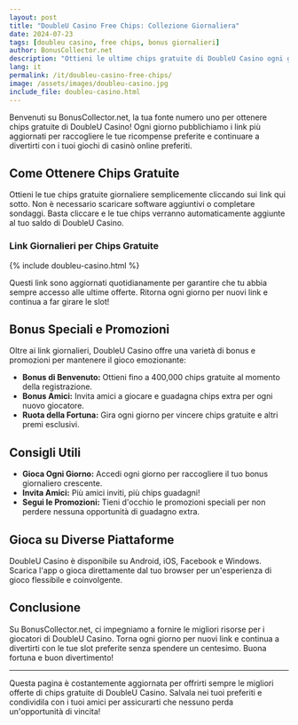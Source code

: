 ```yaml
---
layout: post
title: "DoubleU Casino Free Chips: Collezione Giornaliera"
date: 2024-07-23
tags: [doubleu casino, free chips, bonus giornalieri]
author: BonusCollector.net
description: "Ottieni le ultime chips gratuite di DoubleU Casino ogni giorno su BonusCollector.net!"
lang: it
permalink: /it/doubleu-casino-free-chips/
image: /assets/images/doubleu-casino.jpg
include_file: doubleu-casino.html
---
```


Benvenuti su BonusCollector.net, la tua fonte numero uno per ottenere chips gratuite di DoubleU Casino! Ogni giorno pubblichiamo i link più aggiornati per raccogliere le tue ricompense preferite e continuare a divertirti con i tuoi giochi di casinò online preferiti.

## Come Ottenere Chips Gratuite

Ottieni le tue chips gratuite giornaliere semplicemente cliccando sui link qui sotto. Non è necessario scaricare software aggiuntivi o completare sondaggi. Basta cliccare e le tue chips verranno automaticamente aggiunte al tuo saldo di DoubleU Casino.

### Link Giornalieri per Chips Gratuite

{% include doubleu-casino.html %}

Questi link sono aggiornati quotidianamente per garantire che tu abbia sempre accesso alle ultime offerte. Ritorna ogni giorno per nuovi link e continua a far girare le slot!

## Bonus Speciali e Promozioni

Oltre ai link giornalieri, DoubleU Casino offre una varietà di bonus e promozioni per mantenere il gioco emozionante:

- **Bonus di Benvenuto:** Ottieni fino a 400,000 chips gratuite al momento della registrazione.
- **Bonus Amici:** Invita amici a giocare e guadagna chips extra per ogni nuovo giocatore.
- **Ruota della Fortuna:** Gira ogni giorno per vincere chips gratuite e altri premi esclusivi.

## Consigli Utili

- **Gioca Ogni Giorno:** Accedi ogni giorno per raccogliere il tuo bonus giornaliero crescente.
- **Invita Amici:** Più amici inviti, più chips guadagni!
- **Segui le Promozioni:** Tieni d'occhio le promozioni speciali per non perdere nessuna opportunità di guadagno extra.

## Gioca su Diverse Piattaforme

DoubleU Casino è disponibile su Android, iOS, Facebook e Windows. Scarica l'app o gioca direttamente dal tuo browser per un'esperienza di gioco flessibile e coinvolgente.

## Conclusione

Su BonusCollector.net, ci impegniamo a fornire le migliori risorse per i giocatori di DoubleU Casino. Torna ogni giorno per nuovi link e continua a divertirti con le tue slot preferite senza spendere un centesimo. Buona fortuna e buon divertimento!

---

Questa pagina è costantemente aggiornata per offrirti sempre le migliori offerte di chips gratuite di DoubleU Casino. Salvala nei tuoi preferiti e condividila con i tuoi amici per assicurarti che nessuno perda un'opportunità di vincita!